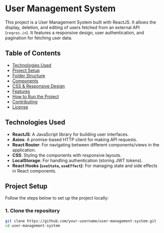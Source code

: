 # User Management System

This project is a User Management System built with ReactJS. It allows the display, deletion, and editing of users fetched from an external API (`reqres.in`). It features a responsive design, user authentication, and pagination for fetching user data.

## Table of Contents

- [Technologies Used](#technologies-used)
- [Project Setup](#project-setup)
- [Folder Structure](#folder-structure)
- [Components](#components)
- [CSS & Responsive Design](#css--responsive-design)
- [Features](#features)
- [How to Run the Project](#how-to-run-the-project)
- [Contributing](#contributing)
- [License](#license)

## Technologies Used

- **ReactJS**: A JavaScript library for building user interfaces.
- **Axios**: A promise-based HTTP client for making API requests.
- **React Router**: For navigating between different components/views in the application.
- **CSS**: Styling the components with responsive layouts.
- **LocalStorage**: For handling authentication (storing JWT tokens).
- **React Hooks (`useState`, `useEffect`)**: For managing state and side effects in React components.

## Project Setup

Follow the steps below to set up the project locally:

### 1. Clone the repository

```bash
git clone https://github.com/your-username/user-management-system.git
cd user-management-system
